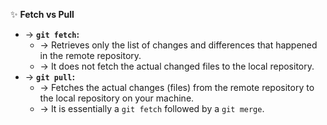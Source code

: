 ✨ **Fetch vs Pull**
- → **`git fetch`:**
    - → Retrieves only the list of changes and differences that happened in the remote repository.
    - → It does not fetch the actual changed files to the local repository.
- → **`git pull`:**
    - → Fetches the actual changes (files) from the remote repository to the local repository on your machine.
    - → It is essentially a `git fetch` followed by a `git merge`.